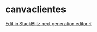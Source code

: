 # canvaclientes

[Edit in StackBlitz next generation editor ⚡️](https://stackblitz.com/~/github.com/JhonatanAndree/canvaclientes)